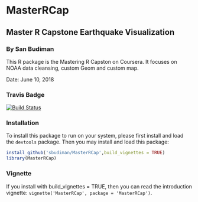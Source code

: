 # MasterRCap
## Master R Capstone Earthquake Visualization
### By San Budiman

This R package is the Mastering R Capston on Coursera. It focuses on NOAA data cleansing, custom Geom and custom map.

Date: June 10, 2018 

### Travis Badge
[![Build Status](https://travis-ci.org/sbudiman/MasterRCap.svg?branch=master)](https://travis-ci.org/sbudiman/MasterRCap)


### Installation

To install this package to run on your system, please first install and load the `devtools` package. Then you may install and load this package:

```R
install_github('sbudiman/MasterRCap',build_vignettes = TRUE)
library(MasterRCap)
```

### Vignette

If you install with build_vignettes = TRUE, then you can read the introduction vignette: `vignette('MasterRCap', package = 'MasterRCap')`.

